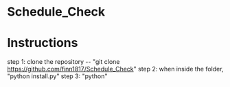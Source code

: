 # Schedule_Check

# Instructions
step 1: clone the repository -- "git clone https://github.com/finn1817/Schedule_Check"
step 2: when inside the folder, "python install.py"
step 3: "python"

